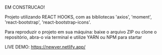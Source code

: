 EM CONSTRUCAO!




Projeto utilizando REACT HOOKS, com as bibliotecas 'axios', 'moment', 'react-bootstrap', 'react-bootstrap-icons'.


Para reproduzir o projeto em sua máquina: baixe o arquivo ZIP ou clone o repositório, abra-o via terminal e utilize YARN ou NPM para startar 

LIVE DEMO: https://newver.netlify.app/
